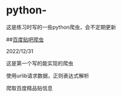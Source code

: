# python-
这是练习时写的一些python爬虫，会不定期更新

##[百度贴吧爬虫](https://github.com/ahuang9527/python-/blob/main/tiebaspider.py)

2022/12/31

这是第一个写的能实现的爬虫

使用urlib请求数据，正则表达式解析

爬取百度精品贴信息


